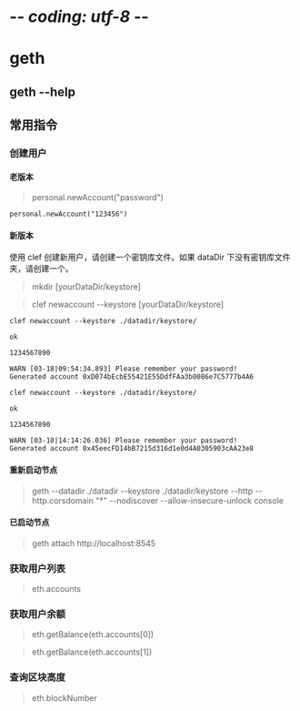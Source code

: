 # -*- coding: utf-8 -*-

# geth

## geth --help

## 常用指令

### 创建用户

#### 老版本
> personal.newAccount("password")

```text
personal.newAccount("123456")
```

#### 新版本

使用 clef 创建新用户，请创建一个密钥库文件。如果 dataDir 下没有密钥库文件夹，请创建一个。

> mkdir [yourDataDir/keystore]

> clef newaccount --keystore [yourDataDir/keystore]

```text
clef newaccount --keystore ./datadir/keystore/

ok

1234567890

WARN [03-18|09:54:34.893] Please remember your password!
Generated account 0xD074bEcbE55421E55DdfFAa3b0086e7C5777b4A6
```

```text
clef newaccount --keystore ./datadir/keystore/

ok

1234567890

WARN [03-18|14:14:26.036] Please remember your password!
Generated account 0x45eecFD14bB7215d316d1e0d4A0305903cAA23e8
```

#### 重新启动节点

> geth --datadir ./datadir --keystore ./datadir/keystore --http --http.corsdomain "*" --nodiscover --allow-insecure-unlock console

#### 已启动节点

> geth attach http://localhost:8545

### 获取用户列表

> eth.accounts

### 获取用户余额

> eth.getBalance(eth.accounts[0])

> eth.getBalance(eth.accounts[1])
 
### 查询区块高度

> eth.blockNumber




